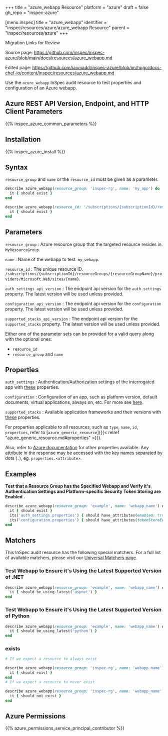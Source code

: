 +++
title = "azure_webapp Resource"
platform = "azure"
draft = false
gh_repo = "inspec-azure"

[menu.inspec]
title = "azure_webapp"
identifier = "inspec/resources/azure/azure_webapp Resource"
parent = "inspec/resources/azure"
+++

<div class="admonition-note">
<p class="admonition-note-title">Migration Links for Review</p>
<div class="admonition-note-text">
<p>Source page: <a href="https://github.com/inspec/inspec-azure/blob/main/docs/resources/azure_webapp.md">https://github.com/inspec/inspec-azure/blob/main/docs/resources/azure_webapp.md</a></p>
<p>Edited page: <a href="https://github.com/ianmadd/inspec-azure/blob/im/hugo/docs-chef-io/content/inspec/resources/azure_webapp.md">https://github.com/ianmadd/inspec-azure/blob/im/hugo/docs-chef-io/content/inspec/resources/azure_webapp.md</a></p>
</div>
</div>


Use the `azure_webapp` InSpec audit resource to test properties and configuration of an Azure webapp.

## Azure REST API Version, Endpoint, and HTTP Client Parameters

{{% inspec_azure_common_parameters %}}

## Installation

{{% inspec_azure_install %}}

## Syntax

`resource_group` and `name` or the `resource_id` must be given as a parameter.
```ruby
describe azure_webapp(resource_group: 'inspec-rg', name: 'my_app') do
  it { should exist }
end
```
```ruby
describe azure_webapp(resource_id: '/subscriptions/{subscriptionId}/resourceGroups/{resourceGroupName}/providers/Microsoft.Web/sites/{name}') do
  it { should exist }
end
```

## Parameters

`resource_group`
: Azure resource group that the targeted resource resides in. `MyResourceGroup`.

`name`
: Name of the webapp to test. `my_webapp`.

`resource_id`
: The unique resource ID. `/subscriptions/{subscriptionId}/resourceGroups/{resourceGroupName}/providers/Microsoft.Web/sites/{name}`.

`auth_settings_api_version`
: The endpoint api version for the `auth_settings` property. The latest version will be used unless provided.

`configuration_api_version`
: The endpoint api version for the `configuration` property. The latest version will be used unless provided.

`supported_stacks_api_version`
: The endpoint api version for the `supported_stacks` property. The latest version will be used unless provided.

Either one of the parameter sets can be provided for a valid query along with the optional ones:
- `resource_id`
- `resource_group` and `name`

## Properties

`auth_settings`
: Authentication/Authorization settings of the interrogated app with [these](https://docs.microsoft.com/en-us/rest/api/appservice/webapps/getauthsettings#siteauthsettings) properties.

`configuration`
: Configuration of an app, such as platform version, default documents, virtual applications, always on, etc. For more see [here](https://docs.microsoft.com/en-us/rest/api/appservice/webapps/getconfiguration#siteconfigresource).

`supported_stacks`
: Available application frameworks and their versions with [these](https://docs.microsoft.com/en-us/rest/api/appservice/provider/getavailablestacks#applicationstackcollection) properties.

For properties applicable to all resources, such as `type`, `name`, `id`, `properties`, refer to [`azure_generic_resource`]({{< relref "azure_generic_resource.md#properties" >}}).

Also, refer to [Azure documentation](https://docs.microsoft.com/en-us/rest/api/appservice/webapps/get#site) for other properties available. 
Any attribute in the response may be accessed with the key names separated by dots (`.`), eg. `properties.<attribute>`.

## Examples

**Test that a Resource Group has the Specified Webapp and Verify it's Authentication Settings and Platform-specific Security Token Storing are Enabled .**

```ruby
describe azure_webapp(resource_group: 'example', name: 'webapp_name') do
  it { should exist }
  its('auth_settings.properties') { should have_attributes(enabled: true ) }
  its('configuration.properties') { should have_attributes(tokenStoreEnabled: true) }
end
```

## Matchers

This InSpec audit resource has the following special matchers. For a full list of available matchers, please visit our [Universal Matchers page](https://www.inspec.io/docs/reference/matchers/).

### Test Webapp to Ensure it's Using the Latest Supported Version of .NET
```ruby
describe azure_webapp(resource_group: 'example', name: 'webapp_name') do
  it { should be_using_latest('aspnet') }
end
```    
### Test Webapp to Ensure it's Using the Latest Supported Version of Python
```ruby
describe azure_webapp(resource_group: 'example', name: 'webapp_name') do
  it { should be_using_latest('python') }
end
```  
### exists

```ruby
# If we expect a resource to always exist

describe azure_webapp(resource_group: 'inspec-rg', name: 'webapp_name') do
  it { should exist }
end
# If we expect a resource to never exist

describe azure_webapp(resource_group: 'inspec-rg', name: 'webapp_name') do
  it { should_not exist }
end
```

## Azure Permissions

{{% azure_permissions_service_principal_contributor %}}
